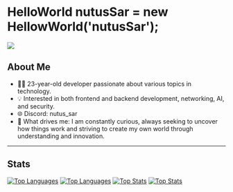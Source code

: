 # HelloWorld nutusSar = new HellowWorld('nutusSar');
![](https://komarev.com/ghpvc/?username=nutusSar)
## About Me
- 👨‍💻 23-year-old developer passionate about various topics in technology.
- 💡 Interested in both frontend and backend development, networking, AI, and security.
- 🌐 Discord: nutus_sar
- 🌟 What drives me: I am constantly curious, always seeking to uncover how things work and striving to create my own world through understanding and innovation.
---
## Stats
[![Top Languages](https://github-readme-stats.vercel.app/api/top-langs/?username=nutusSar&layout=compact&show_icons=true&theme=tokyonight#gh-dark-mode-only)](https://github.com/nutusSar/github-readme-stats#gh-dark-mode-only)
[![Top Languages](https://github-readme-stats.vercel.app/api/top-langs/?username=nutusSar&layout=compact&show_icons=true&theme=catppuccin_latte#gh-light-mode-only)](https://github.com/nutusSar/github-readme-stats#gh-light-mode-only)
[![Top Stats](https://github-readme-stats.vercel.app/api?username=nutusSar&layout=compact&show_icons=true&theme=tokyonight#gh-dark-mode-only)](https://github.com/nutusSar/github-readme-stats#gh-dark-mode-only)
[![Top Stats](https://github-readme-stats.vercel.app/api?username=nutusSar&layout=compact&show_icons=true&theme=catppuccin_latte#gh-light-mode-only)](https://github.com/nutusSar/github-readme-stats#gh-light-mode-only)


